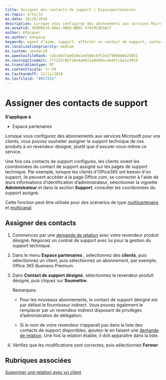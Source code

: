 ```yaml
---
title: Assigner des contacts de support | Espacepartenaires
ms.topic: article
ms.date: 10/29/2018
description: Lorsque vous configurez des abonnements aux services Microsoft pour vos clients, vous pouvez souhaiter assigner le support technique de ces produits à un revendeur désigné, plutôt que d'assurer vous-même ce service.
ms.assetid: 369DBE34-ABA2-40E6-BBDC-474C0CAD3A27
author: KPacquer
ms.author: kenpacq
keywords: agent d’aide, support, affecter un contact de support, contact chargé du support
ms.localizationpriority: medium
ms.custom: seodec18
ms.openlocfilehash: c1bcb937a6020e1e6508c6f53e2790680b625051
ms.sourcegitcommit: 777225c8bf16e4a8811a9d88aceb45fcba1cd959
ms.translationtype: MT
ms.contentlocale: fr-FR
ms.lasthandoff: 12/11/2018
ms.locfileid: "8917251"
---
```

# <a name="assign-support-contacts"></a>Assigner des contacts de support

**S’applique à**

-  Espace partenaires

Lorsque vous configurez des abonnements aux services Microsoft pour vos clients, vous pouvez souhaiter assigner le support technique de ces produits à un revendeur désigné, plutôt que d'assurer vous-même ce service.

Une fois ces contacts de support configurés, les clients voient les coordonnées du contact de support assigné sur les pages de support technique. Par exemple, lorsque les clients d'Office365 ont besoin d'un support, ils peuvent accéder à la page Office.com, se connecter à l'aide de leurs informations d’identification d’administrateur, sélectionner la vignette **Administrateur** et dans la section **Support**, consulter les coordonnées du support assigné.

Cette fonction peut être utilisée pour des scénarios de type [multipartenaire](multipartner.md) et [multicanal](multichannel.md). 

<a href="" id="assigncontacts"></a>
## <a name="assign-contacts"></a>Assigner des contacts

1.  Commencez par une [demande de relation](request-a-relationship-with-a-customer.md) avec votre revendeur produit désigné. Négociez un contrat de support avec lui pour la gestion du support technique.

2.  Dans le menu **Espace partenaires** , sélectionnez des **clients**, puis sélectionnez un client, puis sélectionnez un abonnement, par exemple, Office 365 Business Premium.

3.  Dans **Contact de support désigné**, sélectionnez le revendeur produit désigné, puis cliquez sur **Soumettre**. 

    Remarques: 
    
    *  Pour les nouveaux abonnements, le contact de support désigné est par défaut le fournisseur indirect. Vous pouvez également le remplacer par un revendeur indirect disposant de privilèges d’administration de délégation.
    
    *  Si le nom de votre revendeur n’apparaît pas dans la liste des contacts de support disponibles, ajoutez-le en faisant une [demande de relation](request-a-relationship-with-a-customer.md). Une fois la relation établie, il doit apparaître dans la liste.  

4.  Vérifiez que les modifications sont correctes, puis sélectionnez **Fermer**.

## <a name="related-topics"></a>Rubriques associées

[Supprimer une relation avec un client](remove-a-relationship.md)